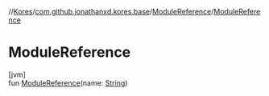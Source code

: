 //[Kores](../../../index.md)/[com.github.jonathanxd.kores.base](../index.md)/[ModuleReference](index.md)/[ModuleReference](-module-reference.md)

# ModuleReference

[jvm]\
fun [ModuleReference](-module-reference.md)(name: [String](https://kotlinlang.org/api/latest/jvm/stdlib/kotlin/-string/index.html))
